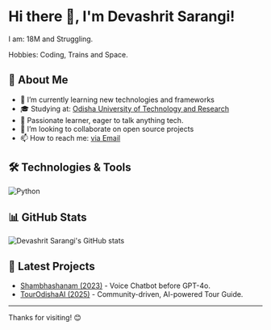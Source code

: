 # Hi there 👋, I'm Devashrit Sarangi!

I am: 18M and Struggling.

Hobbies: Coding, Trains and Space.

## 🚀 About Me

- 🌱 I’m currently learning new technologies and frameworks
- 🎓 Studying at: [Odisha University of Technology and Research](https://outr.ac.in)
- 💬 Passionate learner, eager to talk anything tech.
- 👯 I’m looking to collaborate on open source projects
- 📫 How to reach me: [via Email](mailto:devashrit.sarangi@outlook.com)

## 🛠️ Technologies & Tools

![Python](https://img.shields.io/badge/-Python-black?style=flat-square&logo=python)

## 📊 GitHub Stats

![Devashrit Sarangi's GitHub stats](https://github-readme-stats.vercel.app/api?username=devashritsarangi&show_icons=true&hide_title=true&count_private=true)

## 📝 Latest Projects

- [Shambhashanam (2023)](link-to-project-1) - Voice Chatbot before GPT-4o.
- [TourOdishaAI (2025)](link-coming-soon) - Community-driven, AI-powered Tour Guide.

---

Thanks for visiting! 😊
